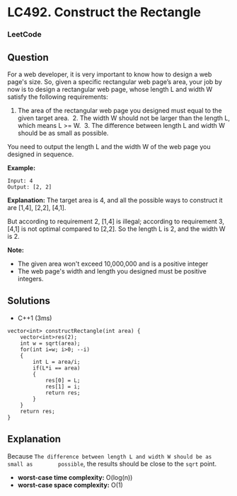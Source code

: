 # LC492. Construct the Rectangle

### LeetCode

## Question

For a web developer, it is very important to know how to design a web page's size. So, given a specific rectangular web page’s area, your job by now is to design a rectangular web page, whose length L and width W satisfy the following requirements:

1. The area of the rectangular web page you designed must equal to the given target area.
 2. The width W should not be larger than the length L, which means L >= W.
 3. The difference between length L and width W should be as small as        possible.

You need to output the length L and the width W of the web page you designed in sequence.

**Example:**

```
Input: 4
Output: [2, 2]
```

**Explanation:** The target area is 4, and all the possible ways to construct  it are [1,4], [2,2], [4,1]. 

But according to requirement 2, [1,4] is illegal; according to requirement 3,  [4,1] is not optimal compared to [2,2]. So the length L is 2, and the  width W is 2.

**Note:**

* The given area won't exceed 10,000,000 and is a positive integer
* The web page's width and length you designed must be positive integers.

## Solutions

* C++1 (3ms) 
```
vector<int> constructRectangle(int area) {
    vector<int>res(2);
    int w = sqrt(area);
    for(int i=w; i>0; --i)
    {
        int L = area/i;
        if(L*i == area)
        {
            res[0] = L;
            res[1] = i;
            return res;
        }
    }
    return res;
}
```

## Explanation

Because `The difference between length L and width W should be as small as        possible`, the results should be close to the `sqrt` point.

* **worst-case time complexity:** O(log(n))
* **worst-case space complexity:** O(1)

